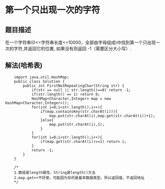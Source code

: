 # 第一个只出现一次的字符

## 题目描述
在一个字符串(0<=字符串长度<=10000，全部由字母组成)中找到第一个只出现一次的字符,并返回它的位置, 如果没有则返回 -1（需要区分大小写）.

## 解法(哈希表)
        import java.util.HashMap;
        public class Solution {
            public int FirstNotRepeatingChar(String str) {
                if(str == null || str.length()==0) return -1;
                if(str.length() == 1) return 0;
                HashMap<Character,Integer> map = new HashMap<Character,Integer>();
                for(int i=0;i<str.length();i++){
                    if(map.containsKey(str.charAt(i))){
                        map.put(str.charAt(i),map.get(str.charAt(i))+1);
                    }else{
                        map.put(str.charAt(i),1);
                    }
                }
                for(int i=0;i<str.length();i++){
                    if(map.get(str.charAt(i))==1) return i;
                }
                return -1;
            }
        }

        /*
        1.数组是length属性，String是length()方法
        2.map.get++不好使，可能因为存的是基本数据类型，所以返回值，不返回地址
        */
